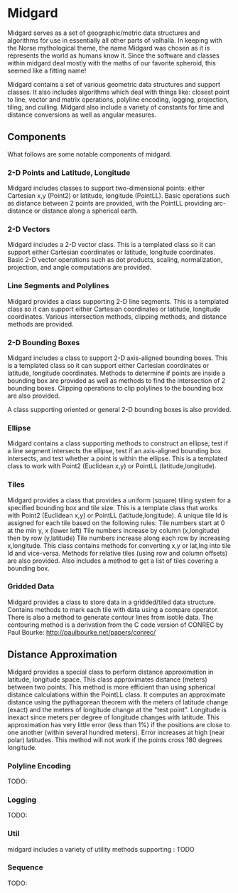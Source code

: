 # Midgard #

Midgard serves as a set of geographic/metric data structures and algorithms for use in essentially all other parts of valhalla. In keeping with the Norse mythological theme, the name Midgard was chosen as it is represents the world as humans know it. Since the software and classes within midgard deal mostly with the maths of our favorite spheroid, this seemed like a fitting name!

Midgard contains a set of various geometric data structures and support classes. It also includes algorithms which deal with things like: closest point to line, vector and matrix operations, polyline encoding, logging, projection, tiling, and culling. Midgard also include a variety of constants for time and distance conversions as well as angular measures.

## Components ##

What follows are some notable components of midgard.

### 2-D Points and Latitude, Longitude ###

Midgard includes classes to support two-dimensional points: either Cartesian x,y (Point2) or latitude, longitude (PointLL). Basic operations such as distance between 2 points are provided, with the PointLL providing arc-distance or distance along a spherical earth.

### 2-D Vectors ###

Midgard includes a 2-D vector class. This is a templated class so it can support either Cartesian coordinates or latitude, longitude coordinates. Basic 2-D vector operations such as dot products, scaling, normalization, projection, and angle computations are provided.

### Line Segments and Polylines ###

Midgard provides a class supporting 2-D line segments. This is a templated class so it can support either Cartesian coordinates or latitude, longitude coordinates. Various intersection methods, clipping methods, and distance methods are provided.

### 2-D Bounding Boxes ###

Midgard includes a class to support 2-D axis-aligned bounding boxes. This is a templated class so it can support either Cartesian coordinates or latitude, longitude coordinates. Methods to determine if points are inside a bounding box are provided as well as methods to find the intersection of 2 bounding boxes. Clipping operations to clip polylines to the bounding box are also provided.

A class supporting oriented or general 2-D bounding boxes is also provided.

### Ellipse ###

Midgard contains a class supporting methods to construct an ellipse, test if a line segment intersects the ellipse, test if an axis-aligned bounding box intersects, and test whether a point is within the ellipse. This is a templated class to work with Point2 (Euclidean x,y) or PointLL (latitude,longitude).

### Tiles ###

Midgard provides a class that provides a uniform (square) tiling system for a specified bounding box and tile size. This is a template class that works with Point2 (Euclidean x,y) or PointLL (latitude,longitude). A unique tile Id is assigned for each tile based on the following rules:
Tile numbers start at 0 at the min y, x (lower left)
Tile numbers increase by column (x,longitude) then by row (y,latitude)
Tile numbers increase along each row by increasing x,longitude.
This class contains methods for converting x,y or lat,lng into tile Id and vice-versa.  Methods for relative tiles (using row and column offsets) are also provided. Also includes a method to get a list of tiles covering a bounding box.

### Gridded Data ###

Midgard provides a class to store data in a gridded/tiled data structure. Contains methods to mark each tile with data using a compare operator. There is also a method to generate contour lines from isotile data. The contouring method is a derivation from the C code version of CONREC by Paul Bourke:
http://paulbourke.net/papers/conrec/

## Distance Approximation ###

Midgard provides a special class to perform distance approximation in latitude, longitude space. This class approximates distance (meters) between two points. This method is more efficient than using spherical distance calculations within the PointLL class. It computes an approximate distance using the pythagorean theorem with the meters of latitude change (exact) and the meters of longitude change at the "test point". Longitude is inexact since meters per degree of longitude changes with latitude. This approximation has very little error (less than 1%) if the positions are close to one another (within several hundred meters). Error increases at high (near polar) latitudes. This method will not work if the points cross 180 degrees longitude.

### Polyline Encoding ###

TODO:

### Logging ###

TODO:

### Util ###

midgard includes a variety of utility methods supporting : TODO

### Sequence ###

TODO:
